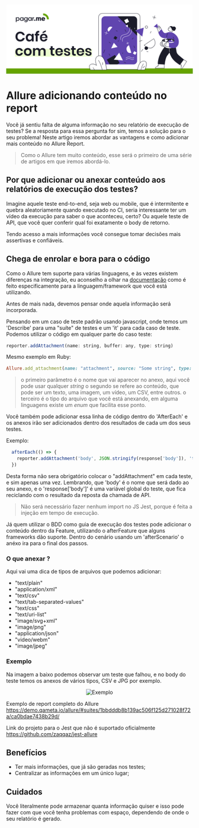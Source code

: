 <p align="center">
  <a href="https://github.com/pagarme/cafe-com-testes">
    <img src="../.github/cafecomtestes.png" alt="Café com Testes">
  </a>
</p>

# Allure adicionando conteúdo no report 

Você já sentiu falta de alguma informação no seu relatório de execução de testes? Se a resposta para essa pergunta for sim, temos a solução para o seu problema! Neste artigo iremos abordar as vantagens e como adicionar mais conteúdo no Allure Report.

> Como o Allure tem muito conteúdo, esse será o primeiro de uma série de artigos em que iremos abordá-lo.  


## Por que adicionar ou anexar conteúdo aos relatórios de execução dos testes?

Imagine aquele teste end-to-end, seja web ou mobile, que é intermitente e quebra aleatoriamente quando executado no CI, seria interessante ter um vídeo da execução para saber o que aconteceu, certo? Ou aquele teste de API, que você quer conferir qual foi exatamente o body de retorno. 

Tendo acesso a mais informações você consegue tomar decisões mais assertivas e confiáveis. 


## Chega de enrolar e bora para o código 

Como o Allure tem suporte para várias linguagens, e às vezes existem diferenças na integração, eu aconselho a olhar na [documentação](http://allure.qatools.ru/) como é feito especificamente para a linguagem/framework que você está utilizando.

Antes de mais nada, devemos pensar onde aquela informação será incorporada.

Pensando em um caso de teste padrão usando javascript, onde temos um 'Describe' para uma "suíte" de testes e um 'it' para cada caso de teste. Podemos utilizar o código em qualquer parte do caso teste:

```javascript
reporter.addAttachment(name: string, buffer: any, type: string)
```
Mesmo exemplo em Ruby:

```ruby
Allure.add_attachment(name: "attachment", source: "Some string", type: Allure::ContentType::TXT, test_case: false)
```

> o primeiro parâmetro é o nome que vai aparecer no anexo, aqui você pode usar qualquer _string_
> o segundo se refere ao conteúdo, que pode ser um texto, uma imagem, um vídeo, um CSV, entre outros. 
> o terceiro é o tipo do arquivo que você está anexando, em alguma linguagens existe um _enum_ que facilita esse ponto.

Você também pode adicionar essa linha de código dentro do 'AfterEach' e os anexos irão ser adicionados dentro dos resultados de cada um dos seus testes. 

Exemplo:
```javascript jest
  afterEach(() => {
    reporter.addAttachment('body', JSON.stringify(response['body']), 'text/json')
  })
```
Desta forma não sera obrigatório colocar o "addAttachment" em cada teste, e sim apenas uma vez. 
Lembrando, que 'body' é o nome que será dado ao seu anexo, e o 'response['body']' é uma variável global do teste, que fica reciclando com o resultado da reposta da chamada de API.

> Não será necessário fazer nenhum import no JS Jest, porque é feita a injeção em tempo de execução.

Já quem utilizar o BDD como guia de execução dos testes pode adicionar o conteúdo dentro da Feature, utilizando o afterFeature que alguns frameworks dão suporte. 
Dentro do cenário usando um 'afterScenario' o anéxo ira para o final dos passos.


### O que anexar ? 

  Aqui vai uma dica de tipos de arquivos que podemos adicionar:

* "text/plain"
* "application/xml"
* "text/csv"
* "text/tab-separated-values"
* "text/css"
* "text/uri-list"
* "image/svg+xml"
* "image/png"
* "application/json"
* "video/webm"
* "image/jpeg"


### Exemplo

Na imagem a baixo podemos observar um teste que falhou, e no body do teste temos os anexos de vários tipos, CSV e JPG por exemplo.

<p align="center">
    <img src="https://docs.qameta.io/allure/images/testcase.png" alt="Exemplo">
</p>


 Exemplo de report completo do Allure
 https://demo.qameta.io/allure/#suites/1bbdddb8b139ac506f125d271028f72a/ca0bdae7438b29d/


 Link do projeto para o Jest que não é suportado oficialmente
 https://github.com/zaqqaz/jest-allure


 ## Benefícios 
  
* Ter mais informações, que já são geradas nos testes; 
* Centralizar as informações em um único lugar;

 ## Cuidados

  Você literalmente pode armazenar quanta informação quiser e isso pode fazer com que você tenha problemas com espaço, dependendo de onde o seu relatório é gerado. 
